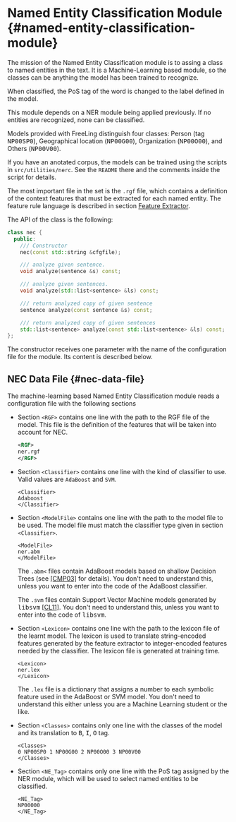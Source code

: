
# Named Entity Classification Module {#named-entity-classification-module}

The mission of the Named Entity Classification module is to assing a class to named entities in the text. It is a Machine-Learning based module, so the classes can be anything the model has been trained to recognize.

When classified, the PoS tag of the word is changed to the label defined in the model.

This module depends on a NER module being applied previously. If no entities are recognized, none can be classified.

Models provided with FreeLing distinguish four classes: Person (tag <tt>NP00SP0</tt>), Geographical location (<tt>NP00G00</tt>), Organization (<tt>NP00O00</tt>), and Others (<tt>NP00V00</tt>).

If you have an anotated corpus, the models can be trained using the scripts in `src/utilities/nerc`. See the `README` there and the comments inside the script for details.

The most important file in the set is the `.rgf` file, which contains a definition of the context features that must be extracted for each named entity. The feature rule language is described in section [Feature Extractor](fex.md).

The API of the class is the following:

```C++
class nec {
  public:
    /// Constructor
    nec(const std::string &cfgfile); 

    /// analyze given sentence.
    void analyze(sentence &s) const;

    /// analyze given sentences.
    void analyze(std::list<sentence> &ls) const;

    /// return analyzed copy of given sentence
    sentence analyze(const sentence &s) const;

    /// return analyzed copy of given sentences
    std::list<sentence> analyze(const std::list<sentence> &ls) const;
};
```

The constructor receives one parameter with the name of the configuration file for the module. Its content is described below.

## NEC Data File {#nec-data-file}

The machine-learning based Named Entity Classification module reads a configuration file with the following sections

*   Section `<RGF>` contains one line with the path to the RGF file of the model. This file is the definition of the features that will be taken into account for NEC.
    ```XML
    <RGF>
    ner.rgf
    </RGF>
    ```

*   Section `<Classifier>` contains one line with the kind of classifier to use. Valid values are `AdaBoost` and `SVM`.
    ```
    <Classifier>
    Adaboost
    </Classifier>
    ```


*   Section `<ModelFile>` contains one line with the path to the model file to be used. The model file must match the classifier type given in section `<Classifier>`.

    ```
    <ModelFile>
    ner.abm
    </ModelFile>
    ```

    The `.abm<` files contain AdaBoost models based on shallow Decision Trees (see [\[CMP03\]](../references.md) for details). You don't need to understand this, unless you want to enter into the code of the AdaBoost classifier.

    The `.svm` files contain Support Vector Machine models generated by <tt>libsvm</tt>  [\[CL11\]](../references.md). You don't need to understand this, unless you want to enter into the code of <tt>libsvm</tt>.

*   Section `<Lexicon>` contains one line with the path to the lexicon file of the learnt model. The lexicon is used to translate string-encoded features generated by the feature extractor to integer-encoded features needed by the classifier. The lexicon file is generated at training time.
    ```
    <Lexicon>
    ner.lex
    </Lexicon>
    ```

    The `.lex` file is a dictionary that assigns a number to each symbolic feature used in the AdaBoost or SVM model. You don't need to understand this either unless you are a Machine Learning student or the like.

*   Section `<Classes>` contains only one line with the classes of the model and its translation to <tt>B</tt>, <tt>I</tt>, <tt>O</tt> tag.
    ```
    <Classes>
    0 NP00SP0 1 NP00G00 2 NP00O00 3 NP00V00
    </Classes>
    ```

*   Section `<NE_Tag>` contains only one line with the PoS tag assigned by the NER module, which will be used to select named entities to be classified.
    ```
    <NE_Tag>
    NP00000
    </NE_Tag>
    ```
